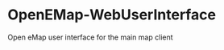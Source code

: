 OpenEMap-WebUserInterface
=========================

Open eMap user interface for the main map client

